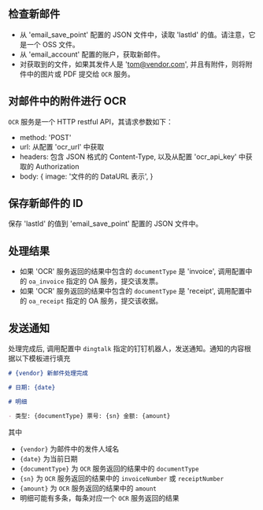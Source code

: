 ## 检查新邮件

- 从 'email_save_point' 配置的 JSON 文件中，读取 'lastId' 的值。请注意，它是一个 OSS 文件。
- 从 'email_account' 配置的账户，获取新邮件。
- 对获取到的文件，如果其发件人是 'tom@vendor.com', 并且有附件，则将附件中的图片或 PDF 提交给 `OCR` 服务。

## 对邮件中的附件进行 OCR

`OCR` 服务是一个 HTTP restful API，其请求参数如下：

- method: 'POST'
- url: 从配置 'ocr_url' 中获取
- headers: 包含 JSON 格式的 Content-Type, 以及从配置 'ocr_api_key' 中获取的 Authorization
- body: {
  image: '文件的的 DataURL 表示',
  }

## 保存新邮件的 ID

保存 'lastId' 的值到 'email_save_point' 配置的 JSON 文件中。

## 处理结果

- 如果 'OCR' 服务返回的结果中包含的 `documentType` 是 'invoice', 调用配置中的 `oa_invoice` 指定的 OA 服务，提交该发票。
- 如果 'OCR' 服务返回的结果中包含的 `documentType` 是 'receipt', 调用配置中的 `oa_receipt` 指定的 OA 服务，提交该收据。

## 发送通知

处理完成后, 调用配置中 `dingtalk` 指定的钉钉机器人，发送通知。通知的内容根据以下模板进行填充

```markdown
# {vendor} 新邮件处理完成

# 日期: {date}

# 明细

- 类型: {documentType} 票号: {sn} 金额: {amount}
```

其中

- `{vendor}` 为邮件中的发件人域名
- `{date}` 为当前日期
- `{documentType}` 为 `OCR` 服务返回的结果中的 `documentType`
- `{sn}` 为 `OCR` 服务返回的结果中的 `invoiceNumber` 或 `receiptNumber`
- `{amount}` 为 `OCR` 服务返回的结果中的 `amount`
- 明细可能有多条，每条对应一个 `OCR` 服务返回的结果

